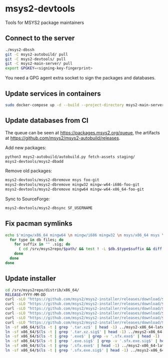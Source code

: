 # msys2-devtools

Tools for MSYS2 package maintainers


## Connect to the server

```sh
./msys2-dbssh
git -C msys2-autobuild/ pull
git -C msys2-devtools/ pull
git -C msys2-main-server/ pull
export GPGKEY=<signing-key-fingerprint>
```

You need a GPG agent extra socket to sign the packages and databases.


## Update services in containers

```sh
sudo docker-compose up -d --build --project-directory msys2-main-server
```


## Update databases from CI

The queue can be seen at https://packages.msys2.org/queue, the artifacts at https://github.com/msys2/msys2-autobuild/releases.

Add new packages:

```sh
python3 msys2-autobuild/autobuild.py fetch-assets staging/
msys2-devtools/msys2-dbadd
```

Remove old packages:

```sh
msys2-devtools/msys2-dbremove msys foo-git
msys2-devtools/msys2-dbremove mingw32 mingw-w64-i686-foo-git
msys2-devtools/msys2-dbremove mingw64 mingw-w64-x86_64-foo-git
```

Sync to SourceForge:

```sh
msys2-devtools/msys2-dbsync SF_USERNAME
```


## Fix pacman symlinks

```sh
echo $'mingw/x86_64 mingw64 \n mingw/i686 mingw32 \n msys/x86_64 msys \n msys/i686 msys' | while read path db; do
  for type in db files; do
    for suffix in "" .sig; do
      ( cd /srv/msys2repo/$path/ && test ! -L $db.$type$suffix && diff $db.$type{,.tar.gz}$suffix && ln -sf $db.$type{.tar.gz,}$suffix )
    done
  done
done
```


## Update installer

```sh
cd /srv/msys2repo/distrib/x86_64/
RELEASE=YYYY-MM-DD
curl -sLO "https://github.com/msys2/msys2-installer/releases/download/${RELEASE}/msys2-base-x86_64-${RELEASE//-/}.tar.xz"
curl -sLO "https://github.com/msys2/msys2-installer/releases/download/${RELEASE}/msys2-base-x86_64-${RELEASE//-/}.tar.xz.sig"
curl -sLO "https://github.com/msys2/msys2-installer/releases/download/${RELEASE}/msys2-x86_64-${RELEASE//-/}.exe"
curl -sLO "https://github.com/msys2/msys2-installer/releases/download/${RELEASE}/msys2-x86_64-${RELEASE//-/}.exe.sig"
curl -sLO "https://github.com/msys2/msys2-installer/releases/download/${RELEASE}/msys2-base-x86_64-${RELEASE//-/}.sfx.exe"
curl -sLO "https://github.com/msys2/msys2-installer/releases/download/${RELEASE}/msys2-base-x86_64-${RELEASE//-/}.sfx.exe.sig"
ln -sf x86_64/$(ls -t | grep '.tar.xz$' | head -1) ../msys2-x86_64-latest.tar.xz
ln -sf x86_64/$(ls -t | grep '.tar.xz.sig$' | head -1) ../msys2-x86_64-latest.tar.xz.sig
ln -sf x86_64/$(ls -t | grep '.exe$' | grep -v '.sfx.exe$' | head -1) ../msys2-x86_64-latest.exe
ln -sf x86_64/$(ls -t | grep '.exe.sig$' | grep -v '.sfx.exe.sig$' | head -1) ../msys2-x86_64-latest.exe.sig
ln -sf x86_64/$(ls -t | grep '.sfx.exe$' | head -1) ../msys2-x86_64-latest.sfx.exe
ln -sf x86_64/$(ls -t | grep '.sfx.exe.sig$' | head -1) ../msys2-x86_64-latest.sfx.exe.sig
```
